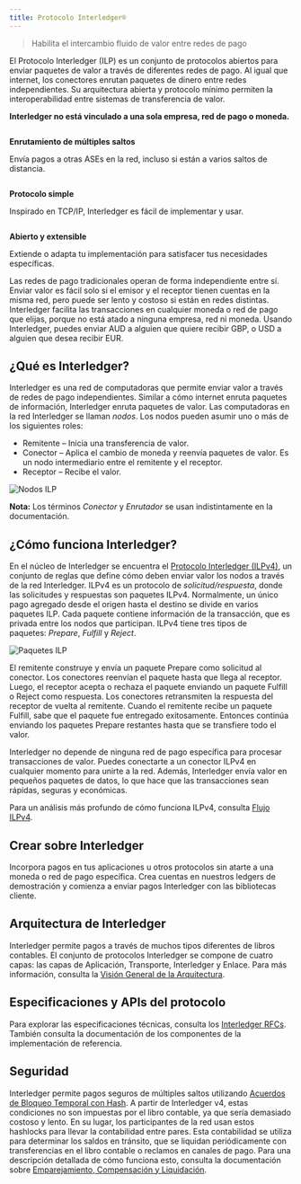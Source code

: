 ```yaml
---
title: Protocolo Interledger®
---
```


> Habilita el intercambio fluido de valor entre redes de pago

El Protocolo Interledger (ILP) es un conjunto de protocolos abiertos para enviar paquetes de valor a través de diferentes redes de pago. Al igual que internet, los conectores enrutan paquetes de dinero entre redes independientes. Su arquitectura abierta y protocolo mínimo permiten la interoperabilidad entre sistemas de transferencia de valor.

**Interledger no está vinculado a una sola empresa, red de pago o moneda.**

<div class="overview-grid">
  <div class="overview-item">
    <img src="/developers/img/routing.svg" alt="">
    <div>
      <p><strong>Enrutamiento de múltiples saltos</strong></p>
      <p>Envía pagos a otras ASEs en la red, incluso si están a varios saltos de distancia.</p>
    </div>
  </div>
  <div class="overview-item">
    <img src="/developers/img/protocol.svg" alt="">
    <div>
      <p><strong>Protocolo simple</strong></p>
      <p>Inspirado en TCP/IP, Interledger es fácil de implementar y usar.</p>
    </div>
  </div>
  <div class="overview-item">
    <img src="/developers/img/code.svg" alt="">
    <div>
      <p><strong>Abierto y extensible</strong></p>
      <p>Extiende o adapta tu implementación para satisfacer tus necesidades específicas.</p>
    </div>
  </div>
</div>

Las redes de pago tradicionales operan de forma independiente entre sí. Enviar valor es fácil solo si el emisor y el receptor tienen cuentas en la misma red, pero puede ser lento y costoso si están en redes distintas. Interledger facilita las transacciones en cualquier moneda o red de pago que elijas, porque no está atado a ninguna empresa, red ni moneda. Usando Interledger, puedes enviar AUD a alguien que quiere recibir GBP, o USD a alguien que desea recibir EUR.

## ¿Qué es Interledger?

Interledger es una red de computadoras que permite enviar valor a través de redes de pago independientes. Similar a cómo internet enruta paquetes de información, Interledger enruta paquetes de valor. Las computadoras en la red Interledger se llaman *nodos*. Los nodos pueden asumir uno o más de los siguientes roles:

- Remitente – Inicia una transferencia de valor.
- Conector – Aplica el cambio de moneda y reenvía paquetes de valor. Es un nodo intermediario entre el remitente y el receptor.
- Receptor – Recibe el valor.

![Nodos ILP](/developers/img/ilp-nodes.svg)

**Nota:** Los términos *Conector* y *Enrutador* se usan indistintamente en la documentación.

## ¿Cómo funciona Interledger?

En el núcleo de Interledger se encuentra el [Protocolo Interledger (ILPv4)](https://interledger.org/developers/rfcs/interledger-protocol/), un conjunto de reglas que define cómo deben enviar valor los nodos a través de la red Interledger. ILPv4 es un protocolo de *solicitud/respuesta*, donde las solicitudes y respuestas son paquetes ILPv4. Normalmente, un único pago agregado desde el origen hasta el destino se divide en varios paquetes ILP. Cada paquete contiene información de la transacción, que es privada entre los nodos que participan. ILPv4 tiene tres tipos de paquetes: *Prepare*, *Fulfill* y *Reject*.

![Paquetes ILP](/developers/img/ilp-packets.svg)

El remitente construye y envía un paquete Prepare como solicitud al conector. Los conectores reenvían el paquete hasta que llega al receptor. Luego, el receptor acepta o rechaza el paquete enviando un paquete Fulfill o Reject como respuesta. Los conectores retransmiten la respuesta del receptor de vuelta al remitente. Cuando el remitente recibe un paquete Fulfill, sabe que el paquete fue entregado exitosamente. Entonces continúa enviando los paquetes Prepare restantes hasta que se transfiere todo el valor.

Interledger no depende de ninguna red de pago específica para procesar transacciones de valor. Puedes conectarte a un conector ILPv4 en cualquier momento para unirte a la red. Además, Interledger envía valor en pequeños paquetes de datos, lo que hace que las transacciones sean rápidas, seguras y económicas.

Para un análisis más profundo de cómo funciona ILPv4, consulta [Flujo ILPv4](https://interledger.org/developers/rfcs/interledger-protocol#prerequisites).

## Crear sobre Interledger

Incorpora pagos en tus aplicaciones u otros protocolos sin atarte a una moneda o red de pago específica. Crea cuentas en nuestros ledgers de demostración y comienza a enviar pagos Interledger con las bibliotecas cliente.

## Arquitectura de Interledger

Interledger permite pagos a través de muchos tipos diferentes de libros contables. El conjunto de protocolos Interledger se compone de cuatro capas: las capas de Aplicación, Transporte, Interledger y Enlace. Para más información, consulta la [Visión General de la Arquitectura](https://interledger.org/developers/rfcs/interledger-architecture).

## Especificaciones y APIs del protocolo

Para explorar las especificaciones técnicas, consulta los [Interledger RFCs](https://github.com/interledger/rfcs). También consulta la documentación de los componentes de la implementación de referencia.

## Seguridad

Interledger permite pagos seguros de múltiples saltos utilizando [Acuerdos de Bloqueo Temporal con Hash](https://interledger.org/developers/rfcs/hashed-timelock-agreements). A partir de Interledger v4, estas condiciones no son impuestas por el libro contable, ya que sería demasiado costoso y lento. En su lugar, los participantes de la red usan estos hashlocks para llevar la contabilidad entre pares. Esta contabilidad se utiliza para determinar los saldos en tránsito, que se liquidan periódicamente con transferencias en el libro contable o reclamos en canales de pago. Para una descripción detallada de cómo funciona esto, consulta la documentación sobre [Emparejamiento, Compensación y Liquidación](https://interledger.org/developers/rfcs/peering-clearing-settling/).
